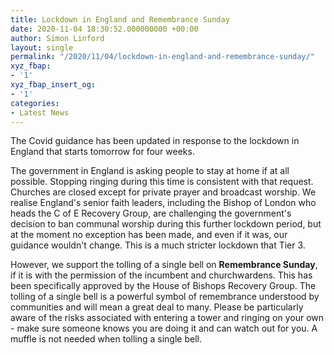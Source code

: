 ```yaml
---
title: Lockdown in England and Remembrance Sunday
date: 2020-11-04 18:30:52.000000000 +00:00
author: Simon Linford
layout: single
permalink: "/2020/11/04/lockdown-in-england-and-remembrance-sunday/"
xyz_fbap:
- '1'
xyz_fbap_insert_og:
- '1'
categories:
- Latest News
---
```

<div>
  <p class="x_x_MsoNormal">
    The Covid guidance has been updated in response to the lockdown in England that starts tomorrow for four weeks.
  </p>
</div>

<div>
  <p class="x_x_MsoNormal">
    The government in England is asking people to stay at home if at all possible. Stopping ringing during this time is consistent with that request. Churches are closed except for private prayer and broadcast worship. We realise England&apos;s senior faith leaders, including the Bishop of London who heads the C of E Recovery Group, are challenging the government&apos;s decision to ban communal worship during this further lockdown period, but at the moment no exception has been made, and even if it was, our guidance wouldn&apos;t change. This is a much stricter lockdown that Tier 3.
  </p>
</div>

<div>
  <div>
    <div>
      <p class="x_x_MsoNormal">
        However, we support the tolling of a single bell on <strong>Remembrance Sunday</strong>, if it is with the permission of the incumbent and churchwardens. This has been specifically approved by the House of Bishops Recovery Group. The tolling of a single bell is a powerful symbol of remembrance understood by communities and will mean a great deal to many. Please be particularly aware of the risks associated with entering a tower and ringing on your own - make sure someone knows you are doing it and can watch out for you. A muffle is not needed when tolling a single bell.
      </p>
    </div>
  </div>
</div>
